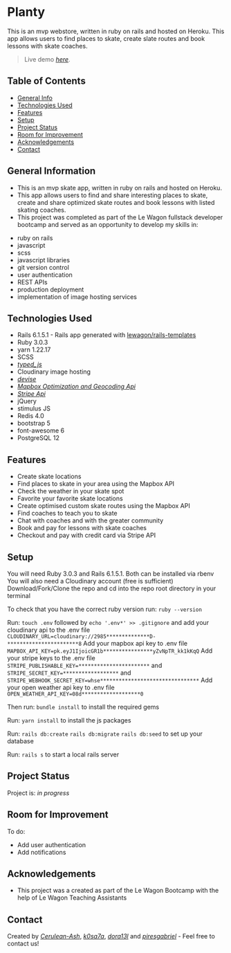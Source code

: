 

# Planty

This is an mvp webstore, written in ruby on rails and hosted on Heroku.
This app allows users to find places to skate, create slate routes and book lessons with skate coaches.

> Live demo [_here_](http://www.lemonskate.me/). <!-- If you have the project hosted somewhere, include the link here. -->

## Table of Contents

- [General Info](#general-information)
- [Technologies Used](#technologies-used)
- [Features](#features)
- [Setup](#setup)
- [Project Status](#project-status)
- [Room for Improvement](#room-for-improvement)
- [Acknowledgements](#acknowledgements)
- [Contact](#contact)
<!-- * [License](#license) -->

## General Information

- This is an mvp skate app, written in ruby on rails and hosted on Heroku.
- This app allows users to find and share interesting places to skate, create and share optimized skate routes and book lessons with listed skating coaches.
- This project was completed as part of the Le Wagon fullstack developer bootcamp and served as an opportunity to develop my skills in:

* ruby on rails
* javascript
* scss
* javascript libraries
* git version control
* user authentication
* REST APIs
* production deployment
* implementation of image hosting services

## Technologies Used

- Rails 6.1.5.1 - Rails app generated with [lewagon/rails-templates](https://github.com/lewagon/rails-templates)
- Ruby 3.0.3
- yarn 1.22.17
- SCSS
- [_typed_js_](https://mattboldt.com/demos/typed-js/)
- Cloudinary image hosting
- [_devise_](https://github.com/plataformatec/devise/)
- [_Mapbox Optimization and Geocoding Api_](https://www.mapbox.com/)
- [_Stripe Api_](https://stripe.com/)
- jQuery
- stimulus JS
- Redis 4.0
- bootstrap 5
- font-awesome 6
- PostgreSQL 12

## Features

- Create skate locations
- Find places to skate in your area using the Mapbox API
- Check the weather in your skate spot
- Favorite your favorite skate locations
- Create optimised custom skate routes using the Mapbox API
- Find coaches to teach you to skate
- Chat with coaches and with the greater community
- Book and pay for lessons with skate coaches
- Checkout and pay with credit card via Stripe API

## Setup

You will need Ruby 3.0.3 and Rails 6.1.5.1. Both can be installed via rbenv
You will also need a Cloudinary account (free is sufficient)
Download/Fork/Clone the repo and cd into the repo root directory in your terminal

To check that you have the correct ruby version run:
`ruby --version`

Run: `touch .env` followed by `echo '.env*' >> .gitignore`
and add your cloudinary api to the .env file `CLOUDINARY_URL=cloudinary://2985**************D-***********************8`
Add your mapbox api key to .env file `MAPBOX_API_KEY=pk.eyJ1IjoicGR1b****************yZvNpTR_kk1kKqQ`
Add your stripe keys to the .env file `STRIPE_PUBLISHABLE_KEY=***********************` and `STRIPE_SECRET_KEY=******************` and `STRIPE_WEBHOOK_SECRET_KEY=whse********************************`
Add your open weather api key to .env file `OPEN_WEATHER_API_KEY=08d*******************0`


Then run:
`bundle install`
to install the required gems

Run:
`yarn install`
to install the js packages

Run:
`rails db:create`
`rails db:migrate`
`rails db:seed`
to set up your database

Run:
`rails s`
to start a local rails server

## Project Status

Project is: _in progress_

## Room for Improvement

To do:

- Add user authentication
- Add notifications

## Acknowledgements

- This project was a created as part of the Le Wagon Bootcamp with the help of Le Wagon Teaching Assistants

## Contact

Created by [_Cerulean-Ash_](https://cerulean-ash.github.io/portfolioV2/), [_k0sa7a_](https://github.com/k0sa7a), [_dora13l_](https://github.com/dora13l) and [_piresgabriel_](https://github.com/piresgabriel) - Feel free to contact us!
